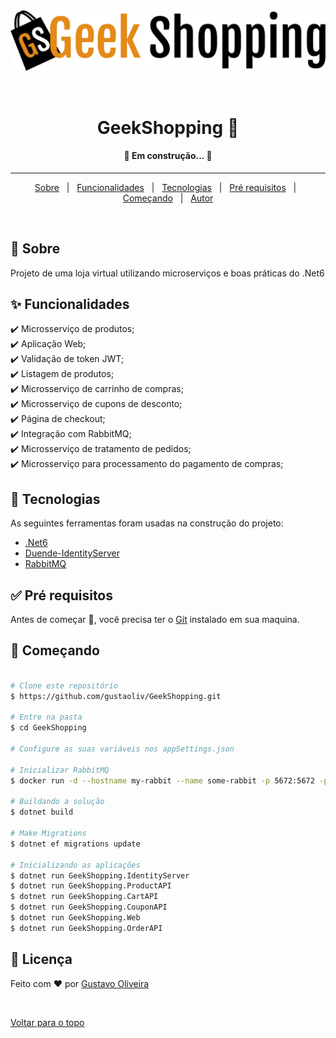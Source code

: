 <div align="center" id="top"> 
  <img src="https://github.com/gustaoliv/GeekShopping/blob/main/GeekShopping.Web/wwwroot/images/geek_shopping.png" alt="GeekShopping" />

  &#xa0;
</div>

<h1 align="center">GeekShopping 🛒</h1>


<!-- Status -->

<h4 align="center"> 
	🚧  Em construção...  🚧
</h4> 

<hr>

<p align="center">
  <a href="#dart-sobre">Sobre</a> &#xa0; | &#xa0; 
  <a href="#sparkles-funcionalidades">Funcionalidades</a> &#xa0; | &#xa0;
  <a href="#rocket-tecnologias">Tecnologias</a> &#xa0; | &#xa0;
  <a href="#white_check_mark-pré-requisitos">Pré requisitos</a> &#xa0; | &#xa0;
  <a href="#checkered_flag-começando">Começando</a> &#xa0; | &#xa0;
  <a href="https://github.com/gustavoliv" target="_blank">Autor</a>
</p>

<br>

## :dart: Sobre ##

Projeto de uma loja virtual utilizando microserviços e boas práticas do .Net6

## :sparkles: Funcionalidades ##

:heavy_check_mark: Microsserviço de produtos;\
:heavy_check_mark: Aplicação Web; \
:heavy_check_mark: Validação de token JWT; \
:heavy_check_mark: Listagem de produtos; \
:heavy_check_mark: Microsserviço de carrinho de compras; \
:heavy_check_mark: Microsserviço de cupons de desconto; \
:heavy_check_mark: Página de checkout; \
:heavy_check_mark: Integração com RabbitMQ; \
:heavy_check_mark: Microsserviço de tratamento de pedidos; \
:heavy_check_mark: Microsserviço para processamento do pagamento de compras; 


## :rocket: Tecnologias ##

As seguintes ferramentas foram usadas na construção do projeto:

- [.Net6](https://dotnet.microsoft.com/pt-br/)
- [Duende-IdentityServer](https://duendesoftware.com/products/identityserver)
- [RabbitMQ](https://www.rabbitmq.com/)

## :white_check_mark: Pré requisitos ##

Antes de começar :checkered_flag:, você precisa ter o [Git](https://git-scm.com) instalado em sua maquina.

## :checkered_flag: Começando ##

```bash

# Clone este repositório
$ https://github.com/gustaoliv/GeekShopping.git

# Entre na pasta
$ cd GeekShopping

# Configure as suas variáveis nos appSettings.json

# Inicializar RabbitMQ
$ docker run -d --hostname my-rabbit --name some-rabbit -p 5672:5672 -p 15672:15672 rabbitmq:3-management

# Buildando a solução
$ dotnet build

# Make Migrations
$ dotnet ef migrations update

# Inicializando as aplicações
$ dotnet run GeekShopping.IdentityServer
$ dotnet run GeekShopping.ProductAPI
$ dotnet run GeekShopping.CartAPI
$ dotnet run GeekShopping.CouponAPI
$ dotnet run GeekShopping.Web
$ dotnet run GeekShopping.OrderAPI

```

## :memo: Licença ##

Feito com :heart: por <a href="https://github.com/gustaoliv" target="_blank">Gustavo Oliveira</a>

&#xa0;

<a href="#top">Voltar para o topo</a>
